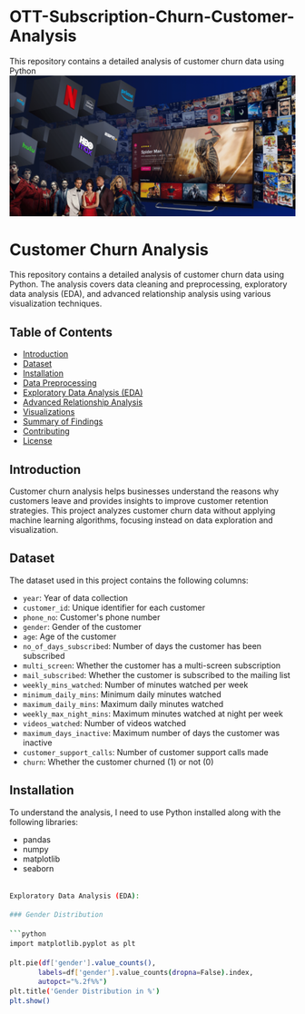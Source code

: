 # OTT-Subscription-Churn-Customer-Analysis
This repository contains a detailed analysis of customer churn data using Python
![Banner Image](https://github.com/baabhishek/OTT-Subscription-Churn-Customer-Analysis/blob/main/banner-image-41.4-01.png)

# Customer Churn Analysis

This repository contains a detailed analysis of customer churn data using Python. The analysis covers data cleaning and preprocessing, exploratory data analysis (EDA), and advanced relationship analysis using various visualization techniques.

## Table of Contents

- [Introduction](#introduction)
- [Dataset](#dataset)
- [Installation](#installation)
- [Data Preprocessing](#data-preprocessing)
- [Exploratory Data Analysis (EDA)](#exploratory-data-analysis-eda)
- [Advanced Relationship Analysis](#advanced-relationship-analysis)
- [Visualizations](#visualizations)
- [Summary of Findings](#summary-of-findings)
- [Contributing](#contributing)
- [License](#license)

## Introduction

Customer churn analysis helps businesses understand the reasons why customers leave and provides insights to improve customer retention strategies. This project analyzes customer churn data without applying machine learning algorithms, focusing instead on data exploration and visualization.

## Dataset

The dataset used in this project contains the following columns:
- `year`: Year of data collection
- `customer_id`: Unique identifier for each customer
- `phone_no`: Customer's phone number
- `gender`: Gender of the customer
- `age`: Age of the customer
- `no_of_days_subscribed`: Number of days the customer has been subscribed
- `multi_screen`: Whether the customer has a multi-screen subscription
- `mail_subscribed`: Whether the customer is subscribed to the mailing list
- `weekly_mins_watched`: Number of minutes watched per week
- `minimum_daily_mins`: Minimum daily minutes watched
- `maximum_daily_mins`: Maximum daily minutes watched
- `weekly_max_night_mins`: Maximum minutes watched at night per week
- `videos_watched`: Number of videos watched
- `maximum_days_inactive`: Maximum number of days the customer was inactive
- `customer_support_calls`: Number of customer support calls made
- `churn`: Whether the customer churned (1) or not (0)

## Installation

To understand the analysis, I need to use Python installed along with the following libraries:
- pandas
- numpy
- matplotlib
- seaborn

```bash

Exploratory Data Analysis (EDA):

### Gender Distribution

```python
import matplotlib.pyplot as plt

plt.pie(df['gender'].value_counts(),
       labels=df['gender'].value_counts(dropna=False).index,
       autopct="%.2f%%")
plt.title('Gender Distribution in %')
plt.show()


